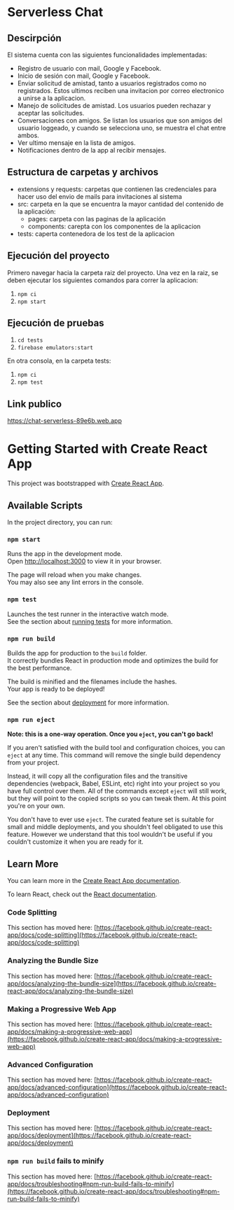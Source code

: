 # Serverless Chat

## Descirpción

El sistema cuenta con las siguientes funcionalidades implementadas:

- Registro de usuario con mail, Google y Facebook.
- Inicio de sesión con mail, Google y Facebook.
- Enviar solicitud de amistad, tanto a usuarios registrados como no registrados. Estos ultimos reciben una invitacion por correo electronico a unirse a la aplicacion.
- Manejo de solicitudes de amistad. Los usuarios pueden rechazar y aceptar las solicitudes.
- Conversaciones con amigos. Se listan los usuarios que son amigos del usuario loggeado, y cuando se selecciona uno, se muestra el chat entre ambos.
- Ver ultimo mensaje en la lista de amigos.
- Notificaciones dentro de la app al recibir mensajes.

## Estructura de carpetas y archivos

- extensions y requests: carpetas que contienen las credenciales para hacer uso del envio de mails para invitaciones al sistema
- src: carpeta en la que se encuentra la mayor cantidad del contenido de la aplicación:
  - pages: carpeta con las paginas de la aplicación
  - components: carepta con los componentes de la aplicacion
- tests: caperta contenedora de los test de la aplicacion

## Ejecución del proyecto

Primero navegar hacia la carpeta raiz del proyecto.
Una vez en la raiz, se deben ejecutar los siguientes comandos para correr la aplicacion:

1.  `npm ci`
2.  `npm start`

## Ejecución de pruebas

1. `cd tests`
2. `firebase emulators:start`

En otra consola, en la carpeta tests:

1. `npm ci`
2. `npm test`

## Link publico
https://chat-serverless-89e6b.web.app
# Getting Started with Create React App

This project was bootstrapped with [Create React App](https://github.com/facebook/create-react-app).

## Available Scripts

In the project directory, you can run:

### `npm start`

Runs the app in the development mode.\
Open [http://localhost:3000](http://localhost:3000) to view it in your browser.

The page will reload when you make changes.\
You may also see any lint errors in the console.

### `npm test`

Launches the test runner in the interactive watch mode.\
See the section about [running tests](https://facebook.github.io/create-react-app/docs/running-tests) for more information.

### `npm run build`

Builds the app for production to the `build` folder.\
It correctly bundles React in production mode and optimizes the build for the best performance.

The build is minified and the filenames include the hashes.\
Your app is ready to be deployed!

See the section about [deployment](https://facebook.github.io/create-react-app/docs/deployment) for more information.

### `npm run eject`

**Note: this is a one-way operation. Once you `eject`, you can't go back!**

If you aren't satisfied with the build tool and configuration choices, you can `eject` at any time. This command will remove the single build dependency from your project.

Instead, it will copy all the configuration files and the transitive dependencies (webpack, Babel, ESLint, etc) right into your project so you have full control over them. All of the commands except `eject` will still work, but they will point to the copied scripts so you can tweak them. At this point you're on your own.

You don't have to ever use `eject`. The curated feature set is suitable for small and middle deployments, and you shouldn't feel obligated to use this feature. However we understand that this tool wouldn't be useful if you couldn't customize it when you are ready for it.

## Learn More

You can learn more in the [Create React App documentation](https://facebook.github.io/create-react-app/docs/getting-started).

To learn React, check out the [React documentation](https://reactjs.org/).

### Code Splitting

This section has moved here: [https://facebook.github.io/create-react-app/docs/code-splitting](https://facebook.github.io/create-react-app/docs/code-splitting)

### Analyzing the Bundle Size

This section has moved here: [https://facebook.github.io/create-react-app/docs/analyzing-the-bundle-size](https://facebook.github.io/create-react-app/docs/analyzing-the-bundle-size)

### Making a Progressive Web App

This section has moved here: [https://facebook.github.io/create-react-app/docs/making-a-progressive-web-app](https://facebook.github.io/create-react-app/docs/making-a-progressive-web-app)

### Advanced Configuration

This section has moved here: [https://facebook.github.io/create-react-app/docs/advanced-configuration](https://facebook.github.io/create-react-app/docs/advanced-configuration)

### Deployment

This section has moved here: [https://facebook.github.io/create-react-app/docs/deployment](https://facebook.github.io/create-react-app/docs/deployment)

### `npm run build` fails to minify

This section has moved here: [https://facebook.github.io/create-react-app/docs/troubleshooting#npm-run-build-fails-to-minify](https://facebook.github.io/create-react-app/docs/troubleshooting#npm-run-build-fails-to-minify)
